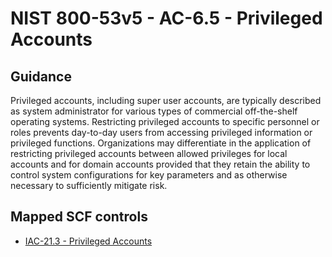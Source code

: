 # NIST 800-53v5 - AC-6.5 - Privileged Accounts
## Guidance
Privileged accounts, including super user accounts, are typically described as system administrator for various types of commercial off-the-shelf operating systems. Restricting privileged accounts to specific personnel or roles prevents day-to-day users from accessing privileged information or privileged functions. Organizations may differentiate in the application of restricting privileged accounts between allowed privileges for local accounts and for domain accounts provided that they retain the ability to control system configurations for key parameters and as otherwise necessary to sufficiently mitigate risk.
## Mapped SCF controls
- [IAC-21.3 - Privileged Accounts](../scf/iac-213-privilegedaccounts.md)